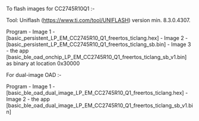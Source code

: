 To flash images for CC2745R10Q1 :-

Tool: Uniflash (https://www.ti.com/tool/UNIFLASH) version min. 8.3.0.4307.

Program
    - Image 1 - [basic_persistent_LP_EM_CC2745R10_Q1_freertos_ticlang.hex]
    - Image 2 - [basic_persistent_LP_EM_CC2745R10_Q1_freertos_ticlang_sb.bin]
    - Image 3 - the app [basic_ble_oad_onchip_LP_EM_CC2745R10_Q1_freertos_ticlang_sb_v1.bin] as binary at location 0x30000

For dual-image OAD :-

Program
    - Image 1 - [basic_ble_oad_dual_image_LP_EM_CC2745R10_Q1_freertos_ticlang.hex]
    - Image 2 - the app [basic_ble_oad_dual_image_LP_EM_CC2745R10_Q1_freertos_ticlang_sb_v1.bin]
